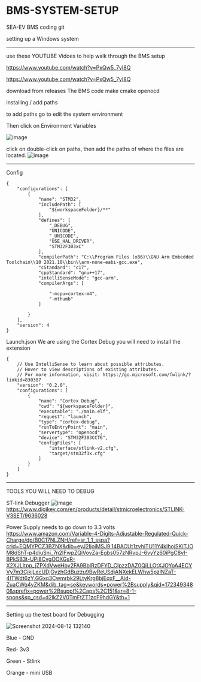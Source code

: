 # BMS-SYSTEM-SETUP
SEA-EV BMS coding git

setting up a Windows system 

--------------------------------------------------------------------------------------------------------------------

use these YOUTUBE Vidoes to help walk through the BMS setup

https://www.youtube.com/watch?v=PxQw5_7yI8Q

https://www.youtube.com/watch?v=PxQw5_7yI8Q

download from releases
The BMS code 
make
cmake
openocd


installing / add paths 

to add paths go to edit the system environment

Then click on Environment Variables 

![image](https://github.com/user-attachments/assets/c40e6056-8f35-496f-ab62-afda7d11f964)

click on double-click on paths, then add the paths of where the files are located.
![image](https://github.com/user-attachments/assets/63860b6d-62c6-4e9b-b36b-648beb148703)


--------------------------------------------------------------------------------------------------------------------

Config

```
{
    "configurations": [
        {
            "name": "STM32",
            "includePath": [
                "${workspaceFolder}/**"
            ],
            "defines": [
                "_DEBUG",
                "UNICODE",
                "_UNICODE",
                "USE_HAL_DRIVER",
                "STM32F303xC"
            ],
            "compilerPath": "C:\\Program Files (x86)\\GNU Arm Embedded Toolchain\\10 2021.10\\bin\\arm-none-eabi-gcc.exe",
            "cStandard": "c17",
            "cppStandard": "gnu++17",
            "intelliSenseMode": "gcc-arm",
            "compilerArgs": [

                "-mcpu=cortex-m4",
                "-mthumb"
            ]
           
        }
    ],
    "version": 4
}
```

Launch.json We are using the Cortex Debug you will need to install the extension
```
{
    // Use IntelliSense to learn about possible attributes.
    // Hover to view descriptions of existing attributes.
    // For more information, visit: https://go.microsoft.com/fwlink/?linkid=830387
    "version": "0.2.0",
    "configurations": [
        {
            "name": "Cortex Debug",
            "cwd": "${workspaceFolder}",
            "executable": "./main.elf",
            "request": "launch",
            "type": "cortex-debug",
            "runToEntryPoint": "main",
            "servertype": "openocd",
            "device": "STM32F303CCT6",
            "configFiles": [    
                "interface/stlink-v2.cfg",
                "target/stm32f3x.cfg"
            ]
        }
    ]
}
```
------------------------------------------------------------------------------
TOOLS YOU WILL NEED TO DEBUG

ST-link Debugger
![image](https://github.com/user-attachments/assets/05b4afa8-8dfe-4d95-ab9f-7ad49948b720)
https://www.digikey.com/en/products/detail/stmicroelectronics/STLINK-V3SET/9636028

Power Supply needs to go down to 3.3 volts
https://www.amazon.com/Variable-4-Digits-Adjustable-Regulated-Quick-Charge/dp/B0C17NLZNH/ref=sr_1_1_sspa?crid=EQMYPCZ3BZNX&dib=eyJ2IjoiMSJ9.14BACUt1zvhiTU11Y4kIhojSKiTJOM8dShT-p4diuSni_7n2IFwpZQiVovZa-Egbs057zNRvpJ-6vyYz60iPgC8vI-BPkSB3t-UPi8CvgOOXGsR-X2XJLItpp_jZPXdVweHbv2FA9BblRzDFYD_CIpzzDAZ0QiLLOtXJOYoA4ECYVy7m3CjkjLecUDjGyzhGdBuzzu9BwReUSdjANXekELWhw5pzlNZaT-4ITWdt6zY.GGxq3Cwmrbk29LtyKrg8bjEqxF__Aid-ZuaCWq4yZKM&dib_tag=se&keywords=power%2Bsupply&qid=1723493480&sprefix=power%2Bsuppl%2Caps%2C151&sr=8-1-spons&sp_csd=d2lkZ2V0TmFtZT1zcF9hdGY&th=1

-----------------------------------------------------------------------------

Setting up the test board for Debugging


![Screenshot 2024-08-12 132140](https://github.com/user-attachments/assets/705d3aa7-614f-4db2-8535-6262cbcdb8f1)

Blue - GND

Red- 3v3

Green - Stlink

Orange - mini USB




